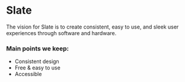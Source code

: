 # Slate

The vision for Slate is to create consistent, easy to use, and sleek user experiences through software and hardware.

### Main points we keep:
- Consistent design
- Free & easy to use
- Accessible
